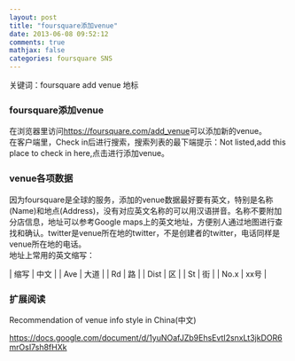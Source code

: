 ```yaml
---
layout: post
title: "foursquare添加venue"
date: 2013-06-08 09:52:12
comments: true
mathjax: false
categories: foursquare SNS
---
```


关键词：foursquare add venue 地标

### foursquare添加venue
在浏览器里访问<https://foursquare.com/add_venue>可以添加新的venue。  
在客户端里，Check in后进行搜索，搜索列表的最下端提示：Not listed,add this place to check in here,点击进行添加venue。  

<!--more-->

### venue各项数据
因为foursquare是全球的服务，添加的venue数据最好要有英文，特别是名称(Name)和地点(Address)，没有对应英文名称的可以用汉语拼音。名称不要附加分店信息，地址可以参考Google maps上的英文地址，方便别人通过地图进行查找和确认。twitter是venue所在地的twitter，不是创建者的twitter，电话同样是venue所在地的电话。  
地址上常用的英文缩写：

| 缩写 | 中文 |
| Ave  | 大道 |
| Rd   | 路   |
| Dist | 区   |
| St   | 街   |
| No.x | xx号 |

### 扩展阅读
Recommendation of venue info style in China(中文) 

<https://docs.google.com/document/d/1yuNOafJZb9EhsEvtI2snxLt3jkDOR6mrOsI7sh8fHXk>
